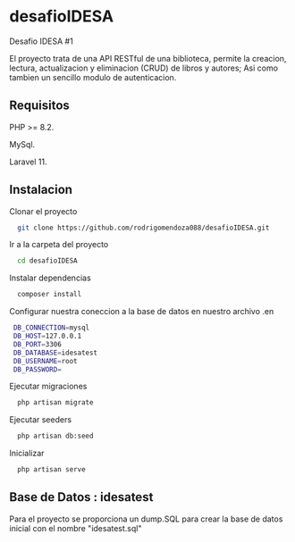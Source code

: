 # desafioIDESA
Desafio IDESA #1

El proyecto trata de una API RESTful de una biblioteca, permite la creacion, lectura, actualizacion y eliminacion (CRUD) de libros y autores; Asi como tambien un sencillo modulo de autenticacion.

## Requisitos
PHP >= 8.2.

MySql.

Laravel 11.

## Instalacion

Clonar el proyecto

```bash
  git clone https://github.com/rodrigomendoza088/desafioIDESA.git
```

Ir a la carpeta del proyecto

```bash
  cd desafioIDESA
```

Instalar dependencias

```bash
  composer install
```
Configurar nuestra coneccion a la base de datos en nuestro archivo .en

```bash
 DB_CONNECTION=mysql
 DB_HOST=127.0.0.1
 DB_PORT=3306
 DB_DATABASE=idesatest
 DB_USERNAME=root
 DB_PASSWORD=
```
Ejecutar migraciones

```bash
  php artisan migrate
```

Ejecutar seeders

```bash
  php artisan db:seed
```
Inicializar

```bash
  php artisan serve
```

## Base de Datos : idesatest

Para el proyecto se proporciona un dump.SQL para crear la base de datos inicial con el nombre "idesatest.sql"

